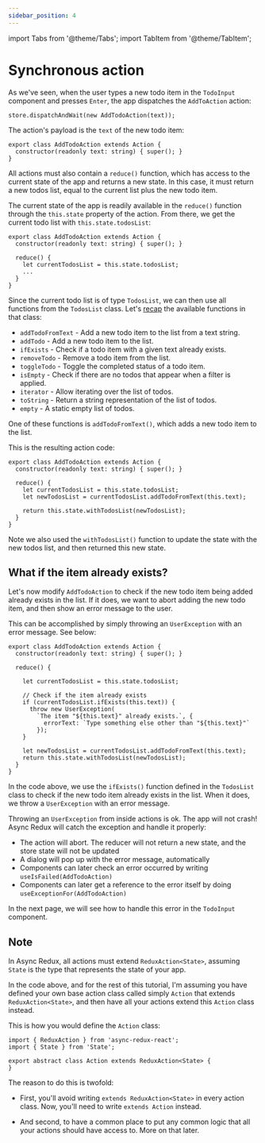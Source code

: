 ```yaml
---
sidebar_position: 4
---
```


import Tabs from '@theme/Tabs';
import TabItem from '@theme/TabItem';

# Synchronous action

As we've seen, when the user types a new todo item in the `TodoInput` component and
presses `Enter`, the app dispatches the `AddToAction` action:

```tsx
store.dispatchAndWait(new AddTodoAction(text));
```

The action's payload is the `text` of the new todo item:

```tsx title="AddTodoAction.ts"
export class AddTodoAction extends Action {
  constructor(readonly text: string) { super(); }
}
```

All actions must also contain a `reduce()` function,
which has access to the current state of the app and returns a new state.
In this case, it must return a new todos list, equal to the current list plus the new todo item.

The current state of the app is readily available in the `reduce()` function
through the `this.state` property of the action.
From there, we get the current todo list with `this.state.todosList`:

```tsx title="AddTodoAction.ts"
export class AddTodoAction extends Action {
  constructor(readonly text: string) { super(); }

  reduce() {  
    let currentTodosList = this.state.todosList;
    ...
  }
}
```

Since the current todo list is of type `TodosList`,
we can then use all functions from the `TodosList` class.
Let's [recap](./creating-the-state#todoslist) the available functions in that class:

* `addTodoFromText` - Add a new todo item to the list from a text string.
* `addTodo` - Add a new todo item to the list.
* `ifExists` - Check if a todo item with a given text already exists.
* `removeTodo` - Remove a todo item from the list.
* `toggleTodo` - Toggle the completed status of a todo item.
* `isEmpty` - Check if there are no todos that appear when a filter is applied.
* `iterator` - Allow iterating over the list of todos.
* `toString` - Return a string representation of the list of todos.
* `empty` - A static empty list of todos.

One of these functions is `addTodoFromText()`, which adds a new todo item to the list.

This is the resulting action code:

```tsx title="AddTodoAction.ts"
export class AddTodoAction extends Action {
  constructor(readonly text: string) { super(); }

  reduce() {
    let currentTodosList = this.state.todosList;
    let newTodosList = currentTodosList.addTodoFromText(this.text);
    
    return this.state.withTodosList(newTodosList);
  }
}
```

Note we also used the `withTodosList()` function to update the state with the new todos list,
and then returned this new state.

## What if the item already exists?

Let's now modify `AddTodoAction` to check if the new todo item being added
already exists in the list. If it does, we want to abort adding the new todo item,
and then show an error message to the user.

This can be accomplished by simply throwing an `UserException` with an error message.
See below:

```tsx title="AddTodoAction.ts"
export class AddTodoAction extends Action {
  constructor(readonly text: string) { super(); }

  reduce() {
  
    let currentTodosList = this.state.todosList;
  
    // Check if the item already exists
    if (currentTodosList.ifExists(this.text)) {
      throw new UserException(
        `The item "${this.text}" already exists.`, {
          errorText: `Type something else other than "${this.text}"`
        });
    }

    let newTodosList = currentTodosList.addTodoFromText(this.text);
    return this.state.withTodosList(newTodosList);
  }
}
```

In the code above, we use the `ifExists()` function defined in the `TodosList` class to check if the
new todo item already exists in the list. When it does, we throw a `UserException` with an error
message.

Throwing an `UserException` from inside actions is ok. The app will not crash!
Async Redux will catch the exception and handle it properly:

* The action will abort. The reducer will not return a new state, and the store state will not
  be updated
* A dialog will pop up with the error message, automatically
* Components can later check an error occurred by writing `useIsFailed(AddTodoAction)`
* Components can later get a reference to the error itself by doing `useExceptionFor(AddTodoAction)`

In the next page, we will see how to handle this error in the `TodoInput` component.

## Note

In Async Redux, all actions must extend `ReduxAction<State>`,
assuming `State` is the type that represents the state of your app.

In the code above, and for the rest of this tutorial,
I'm assuming you have defined your own base action class called simply `Action`
that extends `ReduxAction<State>`, and then have all your actions
extend this `Action` class instead.

This is how you would define the `Action` class:

```tsx title="Action.ts"
import { ReduxAction } from 'async-redux-react';
import { State } from 'State';

export abstract class Action extends ReduxAction<State> {
}
```

The reason to do this is twofold:

* First, you'll avoid writing `extends ReduxAction<State>` in every action class.
  Now, you'll need to write `extends Action` instead.

* And second, to have a common place to put any common logic that all your actions should have
  access to. More on that later.




